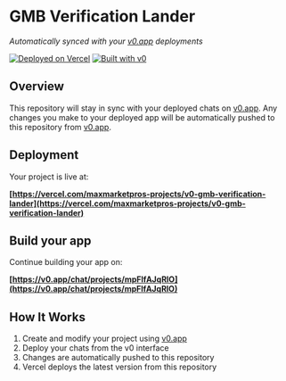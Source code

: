 # GMB Verification Lander

*Automatically synced with your [v0.app](https://v0.app) deployments*

[![Deployed on Vercel](https://img.shields.io/badge/Deployed%20on-Vercel-black?style=for-the-badge&logo=vercel)](https://vercel.com/maxmarketpros-projects/v0-gmb-verification-lander)
[![Built with v0](https://img.shields.io/badge/Built%20with-v0.app-black?style=for-the-badge)](https://v0.app/chat/projects/mpFlfAJqRlO)

## Overview

This repository will stay in sync with your deployed chats on [v0.app](https://v0.app).
Any changes you make to your deployed app will be automatically pushed to this repository from [v0.app](https://v0.app).

## Deployment

Your project is live at:

**[https://vercel.com/maxmarketpros-projects/v0-gmb-verification-lander](https://vercel.com/maxmarketpros-projects/v0-gmb-verification-lander)**

## Build your app

Continue building your app on:

**[https://v0.app/chat/projects/mpFlfAJqRlO](https://v0.app/chat/projects/mpFlfAJqRlO)**

## How It Works

1. Create and modify your project using [v0.app](https://v0.app)
2. Deploy your chats from the v0 interface
3. Changes are automatically pushed to this repository
4. Vercel deploys the latest version from this repository